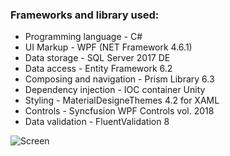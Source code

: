 

### Frameworks and library used:

- Programming language - C#
- UI Markup - WPF (NET Framework 4.6.1)
- Data storage - SQL Server 2017 DE
- Data access - Entity Framework 6.2
- Composing and navigation - Prism Library 6.3
- Dependency injection - IOC container Unity 
- Styling - MaterialDesigneThemes 4.2 for XAML
- Controls - Syncfusion WPF Controls vol. 2018
- Data validation - FluentValidation 8

![Screen](https://github.com/StupeniNET/OrdersManagementSystem/blob/master/Screenshots/Dashboard.PNG?raw=true)

